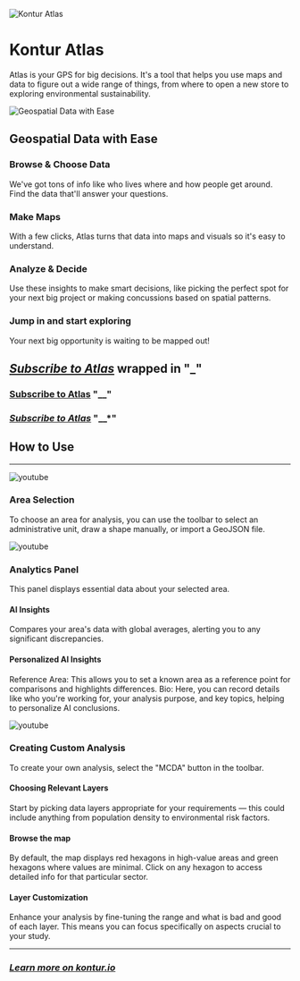 ![Kontur Atlas](about-atlas-1.png)

# Kontur Atlas

Atlas is your GPS for big decisions. It's a tool that helps you use maps and data to figure out a wide range of things, from where to open a new store to exploring environmental sustainability.

![Geospatial Data with Ease](about-atlas-2.png)

## Geospatial Data with Ease

### Browse & Choose Data

We've got tons of info like who lives where and how people get around. Find the data that'll answer your questions.

### Make Maps

With a few clicks, Atlas turns that data into maps and visuals so it's easy to understand.

### Analyze & Decide

Use these insights to make smart decisions, like picking the perfect spot for your next big project or making concussions based on spatial patterns.

### Jump in and start exploring

Your next big opportunity is waiting to be mapped out!

## _[Subscribe to Atlas](/pricing)_ wrapped in "\_"

### **[Subscribe to Atlas](/pricing)** "\_\_"

### **_[Subscribe to Atlas](/pricing)_** "\_\_\*"

## How to Use

---

![youtube](https://www.youtube.com/embed/g7WMD10DMPs?si=Gl6RdNM0L3ufi0uF::800,470,true)

### Area Selection

To choose an area for analysis, you can use the toolbar to select an administrative unit, draw a shape manually, or import a GeoJSON file.

![youtube](https://www.youtube.com/embed/aCXaAYEW0oM::800,470,true)

### Analytics Panel

This panel displays essential data about your selected area.

#### AI Insights

Compares your area's data with global averages, alerting you to any significant discrepancies.

#### Personalized AI Insights

Reference Area: This allows you to set a known area as a reference point for comparisons and highlights differences.
Bio: Here, you can record details like who you're working for, your analysis purpose, and key topics, helping to personalize AI conclusions.

![youtube](https://www.youtube.com/embed/Md5Mex-POBo::800,470,true)

### Creating Custom Analysis

To create your own analysis, select the "MCDA" button in the toolbar.

#### Choosing Relevant Layers

Start by picking data layers appropriate for your requirements — this could include anything from population density to environmental risk factors.

#### Browse the map

By default, the map displays red hexagons in high-value areas and green hexagons where values are minimal. Click on any hexagon to access detailed info for that particular sector.

#### Layer Customization

Enhance your analysis by fine-tuning the range and what is bad and good of each layer. This means you can focus specifically on aspects crucial to your study.

---

### _[Learn more on kontur.io](https://www.kontur.io/atlas)_
